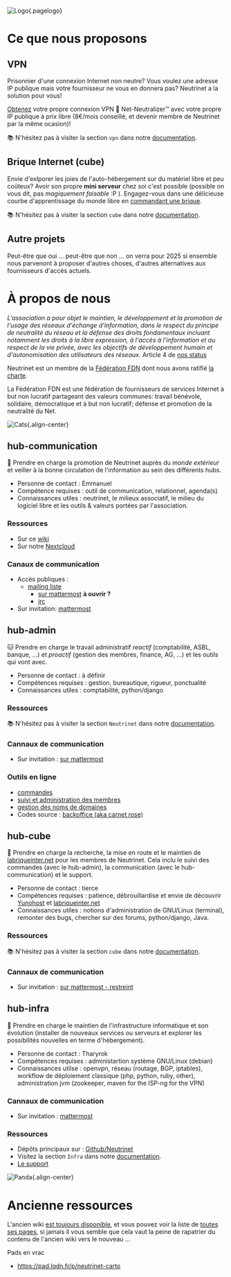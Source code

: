 <!-- TITLE: Neutrinet asbl -->
<!-- SUBTITLE: Fournisseur belge d'accès Internet associatif, par et pour ses utilisateurs·ices -->

![Logo](/uploads/logo.png "Logo"){.pagelogo}

# Ce que nous proposons
## VPN

Prisonnier d'une connexion Internet non neutre?
Vous voulez une adresse IP publique mais votre fournisseur ne vous en donnera pas?
Neutrinet a la solution pour vous!

[Obtenez](vpn/commander) votre propre connexion VPN :closed_lock_with_key: Net-Neutralizer™ avec votre propre IP publique à prix libre (8€/mois conseillé, et devenir membre de Neutrinet par la même ocasion)!

:books: N'hésitez pas  à visiter la section `vpn` dans notre [documentation](all).

## Brique Internet (cube)
Envie d'exlporer les joies de l'auto-hébergement sur du matériel libre et peu coûteux?
Avoir son propre **mini serveur** chez soi c'est possible (possible on vous dit, pas *magiquement faisable* :P ).
Engagez-vous dans une délicieuse courbe d'apprentissage du monde libre en [commandant une brique](https://admin.neutrinet.be/).

:books: N'hésitez pas  à visiter la section `cube` dans notre [documentation](all).

## Autre projets

Peut-être que oui ... peut-être que non ... on verra pour 2025 si ensemble nous parvenont à proposer d'autres choses, d'autres alternatives aux fournisseurs d'accès actuels.

# À propos de nous

*L'association a pour objet le maintien, le développement et la promotion de l'usage des réseaux d'échange d'information, dans le respect du principe de neutralité du réseau et la défense des droits fondamentaux incluant notamment les droits à la libre expression, à l'accès à l'information et au respect de la vie privée, avec les objectifs de développement humain et d'autonomisation des utilisateurs des réseaux.* Article 4 de [nos status](http://www.ejustice.just.fgov.be/tsv_pdf/2014/01/21/14021338.pdf) 

Neutrinet est un membre de la [Fédération FDN](https://www.ffdn.org) dont nous avons ratifié [la charte](https://www.ffdn.org/en/node/34).

La Fédération FDN est une fédération de fournisseurs de services Internet à but non lucratif partageant des valeurs communes: travail bénévole, solidaire, démocratique et à but non lucratif; défense et promotion de la neutralité du Net.

![Cats](/uploads/cats.jpg "Cats"){.align-center}

## hub-communication 

:ant: Prendre en charge la promotion de Neutrinet auprès du *monde extérieur* et veiller à la bonne circulation de l'information au sein des différents hubs.

* Personne de contact : Emmanuel
* Compétence requises : outil de communication, relationnel, agenda(s)
* Connaissances utiles : neutrinet, le milieux associatif, le milieu du logiciel libre et les outils & valeurs portées par l'association.

### Ressources

* Sur ce [wiki](communication)
* Sur notre [Nextcloud](https://files.neutrinet.be/s/xGAQCAMRK229H2g)

### Canaux de communication

* Accès publiques : 
  * [mailing liste](mailto:neutrinet@lists.entransition.be)
	* [sur mattermost](https://chat.neutrinet.be/neutrinet/channels/town-square)  **à ouvrir ?**
	* [irc](https://webchat.freenode.net/?channels=neutrinet)
* Sur invitation: [mattermost](https://chat.neutrinet.be/neutrinet/channels/hub-communication)

## hub-admin

:cat: Prendre en charge le travail administratif *reactif* (comptabilité, ASBL, banque, ...) et *proactif* (gestion des membres, finance, AG, ...) et les outils qui vont avec.

* Personne de contact : à définir
* Compétences requises : gestion, bureautique, rigueur, ponctualité
* Connaissances utiles : comptabilité, python/django

### Ressources

:books: N'hésitez pas  à visiter la section `Neutrinet` dans notre [documentation](all).

### Cannaux de communication

- Sur invitation : [sur mattermost](https://chat.neutrinet.be/neutrinet/channels/hub-admin)

### Outils en ligne

- [commandes](https://admin.neutrinet.be)
- [suivi et administration des membres](https://admin.neutrinet.be/admin)
- [gestion des noms de domaines](https://admin.gandi.net/dashboard/)
- Codes source : [backoffice (aka carnet rose)](https://github.com/Neutrinet/backoffice)

## hub-cube

:penguin: Prendre en charge la recherche, la mise en route et le maintien de [labriqueinter.net](http://labriqueinter.net/) pour les membres de 
Neutrinet. Cela inclu le suivi des commandes (avec le hub-admin), la communication (avec le hub-communication) et le support.

* Personne de contact : tierce
* Compétences requises : patience, débrouillardise et envie de découvrir [Yunohost](https://yunohost.org) et [labriqueinter.net](http://labriqueinter.net/)
* Connaissances utiles : notions d'administration de GNU/Linux (terminal), remonter des bugs, chercher sur des forums, python/django, Java.

### Ressources

:books: N'hésitez pas  à visiter la section `cube` dans notre [documentation](all).

### Cannaux de communication

* Sur invitation : [sur mattermost - restreint](https://chat.neutrinet.be/neutrinet/channels/hub-cube)

## hub-infra

:panda_face: Prendre en charge le maintien de l'infrastructure informatique et son évolution (installer de nouveaux services ou serveurs et explorer les possibilités nouvelles en terme d'hébergement).

* Personne de contact : Tharyrok
* Compétences requises : administartion système GNU/Linux (debian)
* Connaissances utilse : openvpn, réseau (routage, BGP, iptables), workflow de déploiement classique (php, python, ruby, other), administration jvm (zookeeper, maven for the ISP-ng for the VPN)

### Cannaux de communication

* Sur invitation : [mattermost](https://chat.neutrinet.be/neutrinet/channels/hub-infra)

### Ressources

* Dépôts principaux sur : [Github/Neutrinet](https://github.com/neutrinet)
* Visitez la section `Infra` dans notre [documentation](all).
* [Le support](outil/support)


![Panda](/uploads/panda.jpg "Panda"){.align-center}


# Ancienne ressources

L'ancien wiki [est toujours disponible](https://wiki-old.neutrinet.be), et vous pouvez voir la liste de [toutes ses pages](https://wiki-old.neutrinet.be/Special:AllPages), si jamais il vous semble que cela vaut la peine de rapatrier du contenu de l'ancien wiki vers le nouveau ...

Pads en vrac 

* https://pad.lqdn.fr/p/neutrinet-carto